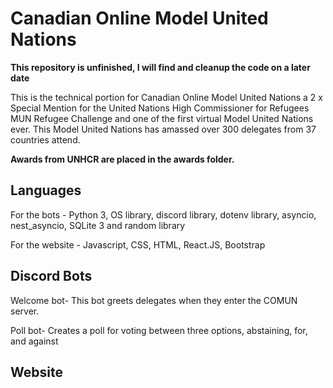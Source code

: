 # Canadian Online Model United Nations 

<strong> This repository is unfinished, I will find and cleanup the code on a later date</strong>

This is the technical portion for Canadian Online Model United Nations a 2 x Special Mention for the United Nations
High Commissioner for Refugees MUN Refugee Challenge and one of the first virtual Model United Nations ever. 
This Model United Nations has amassed over 300 delegates from 37 countries attend. 

<strong> Awards from UNHCR are placed in the awards folder. </strong>

<h2> Languages </h2>
For the bots - Python 3, OS library, discord library, dotenv library, asyncio, nest_asyncio, SQLite 3 and random library

For the website - Javascript, CSS, HTML, React.JS, Bootstrap

<h2> Discord Bots </h2>
Welcome bot- This bot greets delegates when they enter the COMUN server. 

Poll bot- Creates a poll for voting between three options, abstaining, for, and against

<h2> Website </h2>
